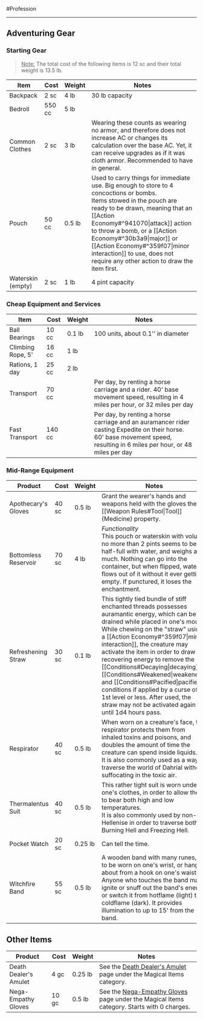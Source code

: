 #Profession 
- - -
## Adventuring Gear

### Starting Gear

><u>Note:</u> The total cost of the following items is 12 sc and their total weight is 13.5 lb.

| **Item**          | **Cost** | **Weight** | **Notes**                                                                                                                                                                                                                                                                                                                                                                       |
| ----------------- | -------- | ---------- | ------------------------------------------------------------------------------------------------------------------------------------------------------------------------------------------------------------------------------------------------------------------------------------------------------------------------------------------------------------------------------- |
| Backpack          | 2 sc     | 4 lb       | 30 lb capacity                                                                                                                                                                                                                                                                                                                                                                  |
| Bedroll           | 550 cc   | 5 lb       |                                                                                                                                                                                                                                                                                                                                                                                 |
| Common Clothes    | 2 sc     | 3 lb       | Wearing these counts as wearing no armor, and therefore does not increase AC or changes its calculation over the base AC. Yet, it can receive upgrades as if it was cloth armor. Recommended to have in general.                                                                                                                                                                |
| Pouch             | 50 cc    | 0.5 lb     | Used to carry things for immediate use. Big enough to store to 4 concoctions or bombs.<br>Items stowed in the pouch are ready to be drawn, meaning that an [[Action Economy#^941070\|attack]] action to throw a bomb, or a [[Action Economy#^30b3a9\|major]] or [[Action Economy#^359f07\|minor interaction]] to use, does not require any other action to draw the item first. |
| Waterskin (empty) | 2 sc     | 1 lb       | 4 pint capacity                                                                                                                                                                                                                                                                                                                                                                 |
### Cheap Equipment and Services

| **Item**          | **Cost** | **Weight** | **Notes**                                                                                                                                                                 |
| ----------------- | -------- | ---------- | ------------------------------------------------------------------------------------------------------------------------------------------------------------------------- |
| Ball Bearings     | 10 cc    | 0.1 lb     | 100 units, about 0.1'' in diameter                                                                                                                                        |
| Climbing Rope, 5' | 16 cc    | 1 lb       |                                                                                                                                                                           |
| Rations, 1 day    | 25 cc    | 2 lb       |                                                                                                                                                                           |
| Transport         | 70 cc    |            | Per day, by renting a horse carriage and a rider. 40' base movement speed, resulting in 4 miles per hour, or 32 miles per day                                             |
| Fast Transport    | 140 cc   |            | Per day, by renting a horse carriage and an auramancer rider casting Expedite on their horse. 60' base movement speed, resulting in 6 miles per hour, or 48 miles per day |
### Mid-Range Equipment

| **Product**          | **Cost** | **Weight** | **Notes**                                                                                                                                                                                                                                                                                                                                                                                                                                                                                                                                           |
| -------------------- | -------- | ---------- | --------------------------------------------------------------------------------------------------------------------------------------------------------------------------------------------------------------------------------------------------------------------------------------------------------------------------------------------------------------------------------------------------------------------------------------------------------------------------------------------------------------------------------------------------- |
| Apothecary's Gloves  | 40 sc    | 0.5 lb     | Grant the wearer's hands and weapons held with the gloves the [[Weapon Rules#Tool\|Tool]] (Medicine) property.                                                                                                                                                                                                                                                                                                                                                                                                                                      |
| Bottomless Reservoir | 70 sc    | 4 lb       | _Functionality_  <br>This pouch or waterskin with volume no more than 2 pints seems to be half-full with water, and weighs as much. Nothing can go into the container, but when flipped, water flows out of it without it ever getting empty. If punctured, it loses the enchantment.                                                                                                                                                                                                                                                               |
| Refreshening Straw   | 30 sc    | 0.1 lb     | This tightly tied bundle of stiff enchanted threads possesses auramantic energy, which can be drained while placed in one's mouth. While chewing on the "straw" using a [[Action Economy#^359f07\|minor interaction]], the creature may activate the item in order to draw recovering energy to remove the [[Conditions#Decaying\|decaying]], [[Conditions#Weakened\|weakened]] and [[Conditions#Pacified\|pacified]] conditions if applied by a curse of 1st level or less. After used, the straw may not be activated again until 1d4 hours pass. |
| Respirator           | 40 sc    | 0.5 lb     | When worn on a creature's face, the respirator protects them from inhaled toxins and poisons, and doubles the amount of time the creature can spend inside liquids.  <br>It is also commonly used as a way to traverse the world of Dahrial without suffocating in the toxic air.                                                                                                                                                                                                                                                                   |
| Thermalentus Suit    | 40 sc    | 0.5 lb     | This rather tight suit is worn under one's clothes, in order to allow them to bear both high and low temperatures.  <br>It is also commonly used by non-Hellenise in order to traverse both Burning Hell and Freezing Hell.                                                                                                                                                                                                                                                                                                                         |
| Pocket Watch         | 20 sc    | 0.25 lb    | Can tell the time.                                                                                                                                                                                                                                                                                                                                                                                                                                                                                                                                  |
| Witchfire Band       | 55 sc    | 0.5 lb     | A wooden band with many runes, fit to be worn on one's wrist, or hang about from a hook on one's waist.<br>Anyone who touches the band may ignite or snuff out the band's energy, or switch it from hotflame (light) to coldflame (dark). It provides illumination to up to 15' from the band.                                                                                                                                                                                                                                                      |
## Other Items

| **Product**           | **Cost** | **Weight** | **Notes**                                                                                                             |
| --------------------- | -------- | ---------- | --------------------------------------------------------------------------------------------------------------------- |
| Death Dealer's Amulet | 4 gc     | 0.25 lb    | See the [Death Dealer's Amulet](Death%20Dealer's%20Amulet.md) page under the Magical Items category.                  |
| Nega-Empathy Gloves   | 10 gc    | 0.5 lb     | See the [Nega-Empathy Gloves](Nega-Empathy%20Gloves.md) page under the Magical Items category. Starts with 0 charges. |
